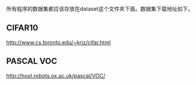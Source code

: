 所有程序的数据集都应该存放在dataset这个文件夹下面。数据集下载地址如下。
## CIFAR10 
http://www.cs.toronto.edu/~kriz/cifar.html
## PASCAL VOC
http://host.robots.ox.ac.uk/pascal/VOC/
